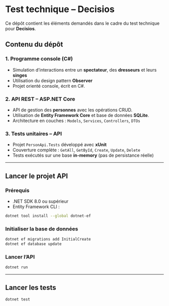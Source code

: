 # Test technique – Decisios

Ce dépôt contient les éléments demandés dans le cadre du test technique pour **Decisios**.

## Contenu du dépôt

### 1. Programme console (C#)
- Simulation d’interactions entre un **spectateur**, des **dresseurs** et leurs **singes**
- Utilisation du design pattern **Observer**
- Projet orienté console, écrit en C#.

### 2. API REST – ASP.NET Core
- API de gestion des **personnes** avec les opérations CRUD.
- Utilisation de **Entity Framework Core** et base de données **SQLite**.
- Architecture en couches : `Models`, `Services`, `Controllers`, `DTOs`

### 3. Tests unitaires – API
- Projet `PersonApi.Tests` développé avec **xUnit**
- Couverture complète : `GetAll`, `GetById`, `Create`, `Update`, `Delete`
- Tests exécutés sur une base **in-memory** (pas de persistance réelle)

---

## Lancer le projet API

### Prérequis
- .NET SDK 8.0 ou supérieur
- Entity Framework CLI :
```bash
dotnet tool install --global dotnet-ef
```

### Initialiser la base de données
```bash
dotnet ef migrations add InitialCreate
dotnet ef database update
```

### Lancer l’API
```bash
dotnet run
```

---

## Lancer les tests
```bash
dotnet test
```
